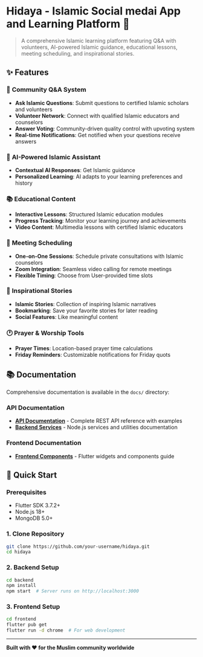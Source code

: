# Hidaya - Islamic  Social medai App and Learning Platform 🕌

> A comprehensive Islamic learning platform featuring Q&A with volunteers, AI-powered Islamic guidance, educational lessons, meeting scheduling, and inspirational stories.

## ✨ Features

### 🤝 **Community Q&A System**
- **Ask Islamic Questions**: Submit questions to certified Islamic scholars and volunteers
- **Volunteer Network**: Connect with qualified Islamic educators and counselors
- **Answer Voting**: Community-driven quality control with upvoting system
- **Real-time Notifications**: Get notified when your questions receive answers

### 🤖 **AI-Powered Islamic Assistant**
- **Contextual AI Responses**: Get Islamic guidance 
- **Personalized Learning**: AI adapts to your learning preferences and history

### 📚 **Educational Content**
- **Interactive Lessons**: Structured Islamic education modules
- **Progress Tracking**: Monitor your learning journey and achievements
- **Video Content**: Multimedia lessons with certified Islamic educators

### 📅 **Meeting Scheduling**
- **One-on-One Sessions**: Schedule private consultations with Islamic counselors
- **Zoom Integration**: Seamless video calling for remote meetings
- **Flexible Timing**: Choose from User-provided time slots

### 📖 **Inspirational Stories**
- **Islamic Stories**: Collection of inspiring Islamic narratives
- **Bookmarking**: Save your favorite stories for later reading
- **Social Features**: Like meaningful content

### 🕐 **Prayer & Worship Tools**
- **Prayer Times**: Location-based prayer time calculations
- **Friday Reminders**: Customizable notifications for Friday quots

## 📚 Documentation

Comprehensive documentation is available in the `docs/` directory:

### API Documentation
- **[API Documentation](docs/API_DOCUMENTATION.md)** - Complete REST API reference with examples
- **[Backend Services](docs/BACKEND_SERVICES.md)** - Node.js services and utilities documentation

### Frontend Documentation
- **[Frontend Components](docs/FRONTEND_COMPONENTS.md)** - Flutter widgets and components guide


## 🚀 Quick Start

### Prerequisites
- Flutter SDK 3.7.2+
- Node.js 18+
- MongoDB 5.0+

### 1. Clone Repository
```bash
git clone https://github.com/your-username/hidaya.git
cd hidaya
```

### 2. Backend Setup
```bash
cd backend
npm install
npm start  # Server runs on http://localhost:3000
```

### 3. Frontend Setup
```bash
cd frontend
flutter pub get
flutter run -d chrome  # For web development
```


---

**Built with ❤️ for the Muslim community worldwide**
